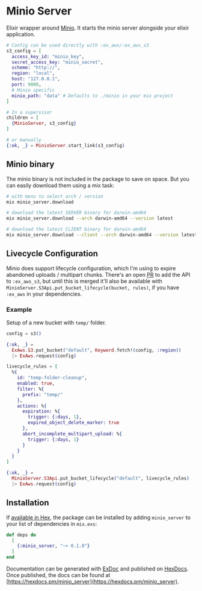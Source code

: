 # Minio Server

Elixir wrapper around [Minio](https://min.io/). It starts the minio server alongside
your elixir application.

```elixir
# Config can be used directly with :ex_aws/:ex_aws_s3
s3_config = [
  access_key_id: "minio_key",
  secret_access_key: "minio_secret",
  scheme: "http://",
  region: "local",
  host: "127.0.0.1",
  port: 9000,
  # Minio specific
  minio_path: "data" # Defaults to ./minio in your mix project
]

# In a supervisor
children = [
  {MinioServer, s3_config}
]

# or manually
{:ok, _} = MinioServer.start_link(s3_config)
```

## Minio binary

The minio binary is not included in the package to save on space. But you can
easily download them using a mix task:

```sh
# with menu to select arch / version
mix minio_server.download

# download the latest SERVER binary for darwin-amd64
mix minio_server.download --arch darwin-amd64 --version latest

# download the latest CLIENT binary for darwin-amd64
mix minio_server.download --client --arch darwin-amd64 --version latest
```

## Livecycle Configuration

Minio does support lifecycle configuration, which I'm using to expire abandoned
uploads / multipart chunks. There's an open [PR](https://github.com/ex-aws/ex_aws_s3/pull/87)
to add the API to `:ex_aws_s3`, but until this is merged it'll also be available
with `MinioServer.S3Api.put_bucket_lifecycle(bucket, rules)`, if you have `:ex_aws` in
your dependencies.

### Example

Setup of a new bucket with `temp/` folder.

```elixir
config = s3()

{:ok, _} =
  ExAws.S3.put_bucket("default", Keyword.fetch!(config, :region))
  |> ExAws.request(config)

livecycle_rules = [
  %{
    id: "temp-folder-cleanup",
    enabled: true,
    filter: %{
      prefix: "temp/"
    },
    actions: %{
      expiration: %{
        trigger: {:days, 1},
        expired_object_delete_marker: true
      },
      abort_incomplete_multipart_upload: %{
        trigger: {:days, 1}
      }
    }
  }
]

{:ok, _} =
  MinioServer.S3Api.put_bucket_lifecycle("default", livecycle_rules)
  |> ExAws.request(config)
```

## Installation

If [available in Hex](https://hex.pm/docs/publish), the package can be installed
by adding `minio_server` to your list of dependencies in `mix.exs`:

```elixir
def deps do
  [
    {:minio_server, "~> 0.1.0"}
  ]
end
```

Documentation can be generated with [ExDoc](https://github.com/elixir-lang/ex_doc)
and published on [HexDocs](https://hexdocs.pm). Once published, the docs can
be found at [https://hexdocs.pm/minio_server](https://hexdocs.pm/minio_server).
